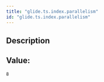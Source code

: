 ```yaml
---
title: "glide.ts.index.parallelism"
id: "glide.ts.index.parallelism"
---
```

## Description



## Value: 
```
8
```